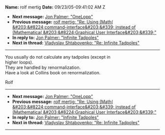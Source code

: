 **Name:** rolf mertig
**Date:** 09/23/05-09:41:02 AM Z

  - **Next message:** [Jon Palmer: "OneLopp"](0312.html)
  - **Previous message:** [rolf mertig: "Re: Using (Math(
    &\#203;&\#8224;command-interface&\#203;&\#339; instead of
    (Mathematica( &\#203;&\#8224;Graphical User
    Interface&\#203;&\#339;"](0310.html)
  - **In reply to:** [Jon Palmer: "Infinite Tadpoles"](0304.html)
  - **Next in thread:** [Vladyslav Shtabovenko: "Re: Infinite
    Tadpoles"](1157.html)

-----

You usually do not calculate any tadpoles (except in  
higher loops).  
They are handled by renormalization.  
Have a look at Collins book on renormalization.  

Rolf  

-----

  - **Next message:** [Jon Palmer: "OneLopp"](0312.html)
  - **Previous message:** [rolf mertig: "Re: Using (Math(
    &\#203;&\#8224;command-interface&\#203;&\#339; instead of
    (Mathematica( &\#203;&\#8224;Graphical User
    Interface&\#203;&\#339;"](0310.html)
  - **In reply to:** [Jon Palmer: "Infinite Tadpoles"](0304.html)
  - **Next in thread:** [Vladyslav Shtabovenko: "Re: Infinite
    Tadpoles"](1157.html)

-----


